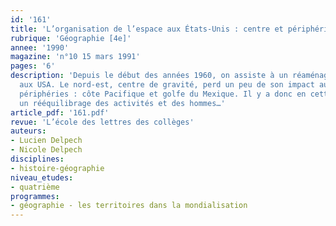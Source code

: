 ```yaml
---
id: '161'
title: 'L’organisation de l’espace aux États-Unis : centre et périphéries '
rubrique: 'Géographie [4e]'
annee: '1990'
magazine: 'n°10 15 mars 1991'
pages: '6'
description: 'Depuis le début des années 1960, on assiste à un réaménagement de l’espace
  aux USA. Le nord-est, centre de gravité, perd un peu de son impact au profit des
  périphéries : côte Pacifique et golfe du Mexique. Il y a donc en cette fin de siècle
  un rééquilibrage des activités et des hommes…'
article_pdf: '161.pdf'
revue: 'L’école des lettres des collèges'
auteurs:
- Lucien Delpech
- Nicole Delpech
disciplines:
- histoire-géographie
niveau_etudes:
- quatrième
programmes:
- géographie - les territoires dans la mondialisation
---
```

